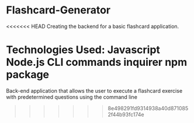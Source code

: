 # Flashcard-Generator
<<<<<<< HEAD
Creating the backend for a basic flashcard application.

Technologies Used:
Javascript
Node.js
CLI commands
inquirer npm package
=======
Back-end application that allows the user to execute a flashcard exercise with predetermined questions using the command line
>>>>>>> 8e498291fd9314938a40d8710852f44b93fc174e
